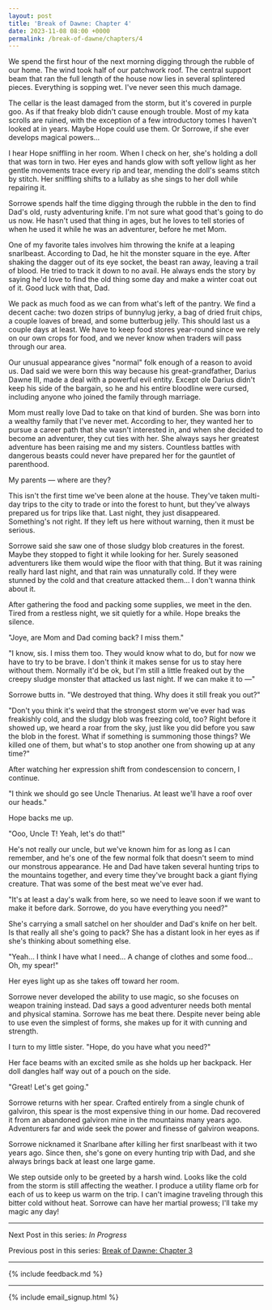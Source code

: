 ```yaml
---
layout: post
title: 'Break of Dawne: Chapter 4'
date: 2023-11-08 08:00 +0000
permalink: /break-of-dawne/chapters/4
---
```


We spend the first hour of the next morning digging through the rubble of our home. The wind took half of our patchwork roof. The central support beam that ran the full length of the house now lies in several splintered pieces. Everything is sopping wet. I've never seen this much damage.

The cellar is the least damaged from the storm, but it's covered in purple goo. As if that freaky blob didn't cause enough trouble. Most of my kata scrolls are ruined, with the exception of a few introductory tomes I haven't looked at in years. Maybe Hope could use them. Or Sorrowe, if she ever develops magical powers…

I hear Hope sniffling in her room. When I check on her, she's holding a doll that was torn in two. Her eyes and hands glow with soft yellow light as her gentle movements trace every rip and tear, mending the doll's seams stitch by stitch. Her sniffling shifts to a lullaby as she sings to her doll while repairing it.

Sorrowe spends half the time digging through the rubble in the den to find Dad's old, rusty adventuring knife. I'm not sure what good that's going to do us now. He hasn't used that thing in ages, but he loves to tell stories of when he used it while he was an adventurer, before he met Mom.

One of my favorite tales involves him throwing the knife at a leaping snarlbeast. According to Dad, he hit the monster square in the eye. After shaking the dagger out of its eye socket, the beast ran away, leaving a trail of blood. He tried to track it down to no avail. He always ends the story by saying he'd love to find the old thing some day and make a winter coat out of it. Good luck with that, Dad.

We pack as much food as we can from what's left of the pantry. We find a decent cache: two dozen strips of bunnylug jerky, a bag of dried fruit chips, a couple loaves of bread, and some butterbug jelly. This should last us a couple days at least. We have to keep food stores year-round since we rely on our own crops for food, and we never know when traders will pass through our area.

Our unusual appearance gives "normal" folk enough of a reason to avoid us. Dad said we were born this way because his great-grandfather, Darius Dawne III, made a deal with a powerful evil entity. Except ole Darius didn't keep his side of the bargain, so he and his entire bloodline were cursed, including anyone who joined the family through marriage.

Mom must really love Dad to take on that kind of burden. She was born into a wealthy family that I've never met. According to her, they wanted her to pursue a career path that she wasn't interested in, and when she decided to become an adventurer, they cut ties with her. She always says her greatest adventure has been raising me and my sisters. Countless battles with dangerous beasts could never have prepared her for the gauntlet of parenthood.

My parents — where are they? 

This isn't the first time we've been alone at the house. They've taken multi-day trips to the city to trade or into the forest to hunt, but they've always prepared us for trips like that. Last night, they just disappeared. Something's not right. If they left us here without warning, then it must be serious.

Sorrowe said she saw one of those sludgy blob creatures in the forest. Maybe they stopped to fight it while looking for her. Surely seasoned adventurers like them would wipe the floor with that thing. But it was raining really hard last night, and that rain was unnaturally cold. If they were stunned by the cold and that creature attacked them… I don't wanna think about it.

After gathering the food and packing some supplies, we meet in the den. Tired from a restless night, we sit quietly for a while. Hope breaks the silence.

"Joye, are Mom and Dad coming back? I miss them."

"I know, sis. I miss them too. They would know what to do, but for now we have to try to be brave. I don't think it makes sense for us to stay here without them. Normally it'd be ok, but I'm still a little freaked out by the creepy sludge monster that attacked us last night. If we can make it to —"

Sorrowe butts in. "We destroyed that thing. Why does it still freak you out?"

"Don't you think it's weird that the strongest storm we've ever had was freakishly cold, and the sludgy blob was freezing cold, too? Right before it showed up, we heard a roar from the sky, just like you did before you saw the blob in the forest. What if something is summoning those things? We killed one of them, but what's to stop another one from showing up at any time?"

After watching her expression shift from condescension to concern, I continue.

"I think we should go see Uncle Thenarius. At least we'll have a roof over our heads."

Hope backs me up.

"Ooo, Uncle T! Yeah, let's do that!"

He's not really our uncle, but we've known him for as long as I can remember, and he's one of the few normal folk that doesn't seem to mind our monstrous appearance. He and Dad have taken several hunting trips to the mountains together, and every time they've brought back a giant flying creature. That was some of the best meat we've ever had.

"It's at least a day's walk from here, so we need to leave soon if we want to make it before dark. Sorrowe, do you have everything you need?"

She's carrying a small satchel on her shoulder and Dad's knife on her belt. Is that really all she's going to pack? She has a distant look in her eyes as if she's thinking about something else.

"Yeah… I think I have what I need… A change of clothes and some food… Oh, my spear!"

Her eyes light up as she takes off toward her room.

Sorrowe never developed the ability to use magic, so she focuses on weapon training instead. Dad says a good adventurer needs both mental and physical stamina. Sorrowe has me beat there. Despite never being able to use even the simplest of forms, she makes up for it with cunning and strength.

I turn to my little sister. "Hope, do you have what you need?"

Her face beams with an excited smile as she holds up her backpack. Her doll dangles half way out of a pouch on the side.

"Great! Let's get going."

Sorrowe returns with her spear. Crafted entirely from a single chunk of galviron, this spear is the most expensive thing in our home. Dad recovered it from an abandoned galviron mine in the mountains many years ago. Adventurers far and wide seek the power and finesse of galviron weapons.

Sorrowe nicknamed it Snarlbane after killing her first snarlbeast with it two years ago. Since then, she's gone on every hunting trip with Dad, and she always brings back at least one large game.

We step outside only to be greeted by a harsh wind. Looks like the cold from the storm is still affecting the weather. I produce a utility flame orb for each of us to keep us warm on the trip. I can't imagine traveling through this bitter cold without heat. Sorrowe can have her martial prowess; I'll take my magic any day!


----

Next Post in this series: _In Progress_
<!-- Next Post in this series: [Break of Dawne: Chapter 5](/break-of-dawne/chapters/5) -->

Previous post in this series: [Break of Dawne: Chapter 3](/break-of-dawne/chapters/3)

---

{% include feedback.md %}

---

{% include email_signup.html %}
